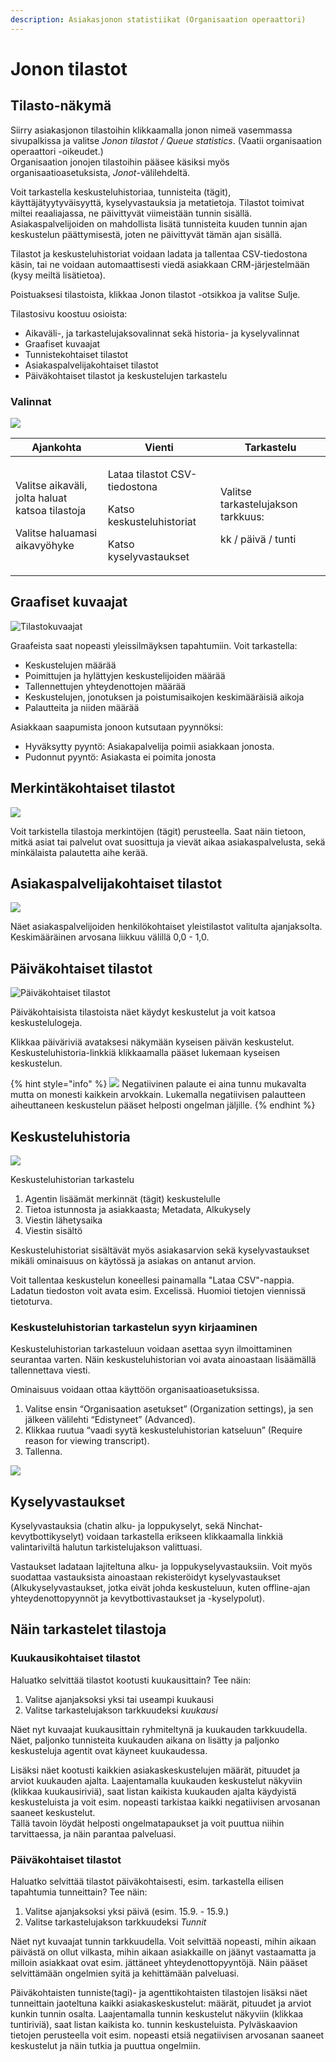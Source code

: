 ```yaml
---
description: Asiakasjonon statistiikat (Organisaation operaattori)
---
```


# Jonon tilastot

## Tilasto-näkymä <a href="tilasto-nakyma" id="tilasto-nakyma"></a>

Siirry asiakasjonon tilastoihin klikkaamalla jonon nimeä vasemmassa sivupalkissa ja valitse _Jonon tilastot / Queue statistics_. (Vaatii organisaation operaattori -oikeudet.)\
Organisaation jonojen tilastoihin pääsee käsiksi myös organisaatioasetuksista, _Jonot_-välilehdeltä.

Voit tarkastella keskusteluhistoriaa, tunnisteita (tägit), käyttäjätyytyväisyyttä, kyselyvastauksia ja metatietoja. Tilastot toimivat miltei reaaliajassa, ne päivittyvät viimeistään tunnin sisällä. Asiakaspalvelijoiden on mahdollista lisätä tunnisteita kuuden tunnin ajan keskustelun päättymisestä, joten ne päivittyvät tämän ajan sisällä.

Tilastot ja keskusteluhistoriat voidaan ladata ja tallentaa CSV-tiedostona käsin, tai ne voidaan automaattisesti viedä asiakkaan CRM-järjestelmään (kysy meiltä lisätietoa).

Poistuaksesi tilastoista, klikkaa Jonon tilastot -otsikkoa ja valitse Sulje.

Tilastosivu koostuu osioista:

* Aikaväli-, ja tarkastelujaksovalinnat sekä historia- ja kyselyvalinnat
* Graafiset kuvaajat
* Tunnistekohtaiset tilastot
* Asiakaspalvelijakohtaiset tilastot
* Päiväkohtaiset tilastot ja keskustelujen tarkastelu

### Valinnat

![](../.gitbook/assets/stats-bar.png)

| Ajankohta                                                                                      | Vienti                                                                                            | Tarkastelu                                                                |
| ---------------------------------------------------------------------------------------------- | ------------------------------------------------------------------------------------------------- | ------------------------------------------------------------------------- |
| <p>Valitse aikaväli, jolta haluat <br>katsoa tilastoja</p><p>Valitse haluamasi aikavyöhyke</p> | <p>Lataa tilastot CSV-tiedostona</p><p>Katso keskusteluhistoriat</p><p>Katso kyselyvastaukset</p> | <p>Valitse tarkastelujakson tarkkuus:</p><p>kk / päivä / tunti</p><p></p> |

## Graafiset kuvaajat

![Tilastokuvaajat](<../.gitbook/assets/stats3 (3).png>)

Graafeista saat nopeasti yleissilmäyksen tapahtumiin. Voit tarkastella:

* Keskustelujen määrää
* Poimittujen ja hylättyjen keskustelijoiden määrää
* Tallennettujen yhteydenottojen määrää
* Keskustelujen, jonotuksen ja poistumisaikojen keskimääräisiä  aikoja
* Palautteita ja niiden määrää

Asiakkaan saapumista jonoon kutsutaan pyynnöksi:

* Hyväksytty pyyntö: Asiakapalvelija poimii asiakkaan jonosta.
* Pudonnut pyyntö: Asiakasta ei poimita jonosta

## Merkintäkohtaiset tilastot <a href="merkintakohtaiset-tilastot" id="merkintakohtaiset-tilastot"></a>

![](<../.gitbook/assets/stats-tags (1).png>)

Voit tarkistella tilastoja merkintöjen (tägit) perusteella. Saat näin tietoon, mitkä asiat tai palvelut ovat suosittuja ja vievät aikaa asiakaspalvelusta, sekä minkälaista palautetta aihe kerää.

## Asiakaspalvelijakohtaiset tilastot

![](../.gitbook/assets/stats4.png)

Näet asiakaspalvelijoiden henkilökohtaiset yleistilastot valitulta ajanjaksolta.\
Keskimääräinen arvosana liikkuu välillä 0,0 - 1,0.

## Päiväkohtaiset tilastot

![Päiväkohtaiset tilastot](../.gitbook/assets/stats-daily.png)

Päiväkohtaisista tilastoista näet käydyt keskustelut ja voit katsoa keskustelulogeja.

Klikkaa päiväriviä avataksesi näkymään kyseisen päivän keskustelut. Keskusteluhistoria-linkkiä klikkaamalla pääset lukemaan kyseisen keskustelun.

{% hint style="info" %}
![](../.gitbook/assets/rating--1.png) Negatiivinen palaute ei aina tunnu mukavalta mutta on monesti kaikkein arvokkain. Lukemalla negatiivisen palautteen aiheuttaneen keskustelun pääset helposti ongelman jäljille.
{% endhint %}

##  Keskusteluhistoria

![](../.gitbook/assets/queue-stats-2-1.png)

Keskusteluhistorian tarkastelu

1. Agentin lisäämät merkinnät (tägit) keskustelulle
2. Tietoa istunnosta ja asiakkaasta; Metadata, Alkukysely
3. Viestin lähetysaika
4. Viestin sisältö

Keskusteluhistoriat sisältävät myös asiakasarvion sekä kyselyvastaukset mikäli ominaisuus on käytössä ja asiakas on antanut arvion.

Voit tallentaa keskustelun koneellesi painamalla "Lataa CSV"-nappia. Ladatun tiedoston voit avata esim. Excelissä. Huomioi tietojen viennissä tietoturva.

### Keskusteluhistorian tarkastelun syyn kirjaaminen

Keskusteluhistorian tarkasteluun voidaan asettaa syyn ilmoittaminen seurantaa varten. Näin keskusteluhistorian voi avata ainoastaan lisäämällä tallennettava viesti.

Ominaisuus voidaan ottaa käyttöön organisaatioasetuksissa. 

1. Valitse ensin “Organisaation asetukset” (Organization settings), ja sen jälkeen välilehti “Edistyneet” (Advanced). 
2. Klikkaa ruutua “vaadi syytä keskusteluhistorian katseluun” (Require reason for viewing transcript).
3. Tallenna.

![](<../.gitbook/assets/syy-transkriptien-avaamiseen-fin-final (2).jpg>)

## Kyselyvastaukset

Kyselyvastauksia (chatin alku- ja loppukyselyt, sekä Ninchat-kevytbottikyselyt) voidaan tarkastella erikseen klikkaamalla linkkiä valintariviltä halutun tarkistelujakson valittuasi.

Vastaukset ladataan lajiteltuna alku- ja loppukyselyvastauksiin. Voit myös suodattaa vastauksista ainoastaan rekisteröidyt kyselyvastaukset (Alkukyselyvastaukset, jotka eivät johda keskusteluun, kuten offline-ajan yhteydenottopyynnöt ja kevytbottivastaukset ja -kyselypolut).

## Näin tarkastelet tilastoja <a href="nain-tarkastelet-tilastoja" id="nain-tarkastelet-tilastoja"></a>

### Kuukausikohtaiset tilastot

Haluatko selvittää tilastot kootusti kuukausittain? Tee näin:

1. Valitse ajanjaksoksi yksi tai useampi kuukausi
2. Valitse tarkastelujakson tarkkuudeksi _kuukausi_ 

Näet nyt kuvaajat kuukausittain ryhmiteltynä ja kuukauden tarkkuudella. Näet, paljonko tunnisteita kuukauden aikana on lisätty ja paljonko keskusteluja agentit ovat käyneet kuukaudessa. 

Lisäksi näet kootusti kaikkien asiakaskeskustelujen määrät, pituudet ja arviot kuukauden ajalta. Laajentamalla kuukauden keskustelut näkyviin (klikkaa kuukausiriviä), saat listan kaikista kuukauden ajalta käydyistä keskusteluista ja voit esim. nopeasti tarkistaa kaikki negatiivisen arvosanan saaneet keskustelut.\
Tällä tavoin löydät helposti ongelmatapaukset ja voit puuttua niihin tarvittaessa, ja näin parantaa palveluasi.

### Päiväkohtaiset tilastot

Haluatko selvittää tilastot päiväkohtaisesti, esim. tarkastella eilisen tapahtumia tunneittain? Tee näin:

1. Valitse ajanjaksoksi yksi päivä (esim. 15.9. - 15.9.)
2. Valitse tarkastelujakson tarkkuudeksi _Tunnit_

Näet nyt kuvaajat tunnin tarkkuudella. Voit selvittää nopeasti, mihin aikaan päivästä on ollut vilkasta, mihin aikaan asiakkaille on jäänyt vastaamatta ja milloin asiakkaat ovat esim. jättäneet yhteydenottopyyntöjä. Näin pääset selvittämään ongelmien syitä ja kehittämään palveluasi.

Päiväkohtaisten tunniste(tagi)- ja agenttikohtaisten tilastojen lisäksi näet tunneittain jaoteltuna kaikki asiakaskeskustelut: määrät, pituudet ja arviot kunkin tunnin osalta. Laajentamalla tunnin keskustelut näkyviin (klikkaa tuntiriviä), saat listan kaikista ko. tunnin keskusteluista. Pylväskaavion tietojen perusteella voit esim. nopeasti etsiä negatiivisen arvosanan saaneet keskustelut ja näin tutkia ja puuttua ongelmiin.
